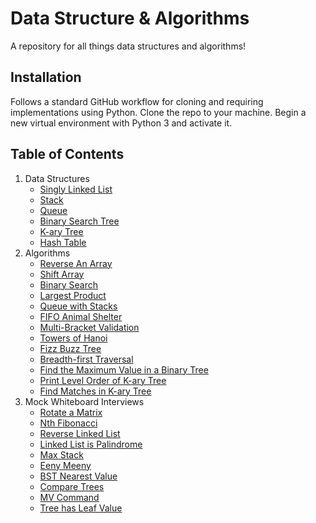 # Data Structure & Algorithms
A repository for all things data structures and algorithms!

## Installation
Follows a standard GitHub workflow for cloning and requiring implementations using Python.
Clone the repo to your machine. Begin a new virtual environment with Python 3 and activate it.

## Table of Contents
1. Data Structures
    - [Singly Linked List](./data_structures/linked-list)
    - [Stack](./data_structures/stack)
    - [Queue](./data_structures/queue)
    - [Binary Search Tree](./data_structures/binary_search_tree)
    - [K-ary Tree](./data_structures/k_tree)
    - [Hash Table](./data_structures/hash_table)
2. Algorithms
    - [Reverse An Array](./challenges/reverse-an-array)
    - [Shift Array](./challenges/shift-array)
    - [Binary Search](./challenges/binary-search)
    - [Largest Product](./challenges/largest-product)
    - [Queue with Stacks](./challenges/queue_with_stacks)
    - [FIFO Animal Shelter](./challenges/fifo-animal-shelter)
    - [Multi-Bracket Validation](./challenges/multi_bracket_validation)
    - [Towers of Hanoi](./challenges/towers_of_hanoi)
    - [Fizz Buzz Tree](./challenges/fizzbuzz-tree)
    - [Breadth-first Traversal](./challenges/breadth-first-traversal)
    - [Find the Maximum Value in a Binary Tree](./challenges/find-maximum-value-binary-tree)
    - [Print Level Order of K-ary Tree](./challenges/print-level-order)
    - [Find Matches in K-ary Tree](./challenges/find_matches)
3. Mock Whiteboard Interviews
    - [Rotate a Matrix](./interviews/matrix-rotate)
    - [Nth Fibonacci](./interviews/fibonacci-n)
    - [Reverse Linked List](./interviews/reverse-LL)
    - [Linked List is Palindrome](./interviews/is_palindrome)
    - [Max Stack](./interviews/max-stack)
    - [Eeny Meeny](./interviews/eenmy-meany)
    - [BST Nearest Value](./interviews/BST-nearest-val)
    - [Compare Trees](./interviews/compare-trees)
    - [MV Command](./interviews/mv_command)
    - [Tree has Leaf Value](./interviews/tree_leaf_value)
